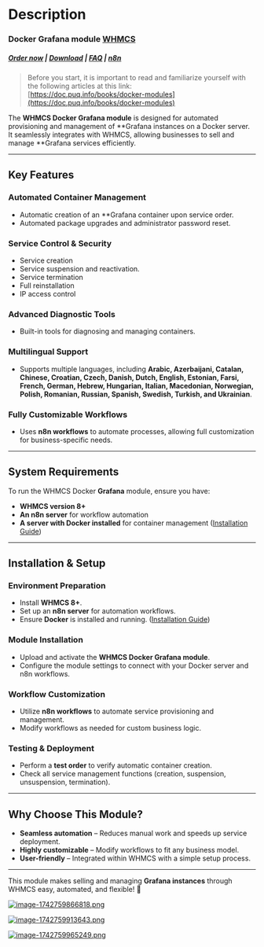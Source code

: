 # Description

### Docker Grafana module **[WHMCS](https://puqcloud.com/link.php?id=77)** 

#####  [Order now](https://puqcloud.com/whmcs-module-docker-grafana.php) | [Download](https://download.puqcloud.com/WHMCS/servers/PUQ_WHMCS-Docker-Grafana/) | [FAQ](https://faq.puqcloud.com/) | [n8n](https://puqcloud.com/link.php?id=117)

>Before you start, it is important to read and familiarize yourself with the following articles at this link:  
[https://doc.puq.info/books/docker-modules](https://doc.puq.info/books/docker-modules)

The **WHMCS Docker Grafana module** is designed for automated provisioning and management of **Grafana instances on a Docker server. It seamlessly integrates with WHMCS, allowing businesses to sell and manage **Grafana services efficiently.

- - - - - -

## **Key Features**

### **Automated Container Management**

- Automatic creation of an **Grafana container upon service order.
- Automated package upgrades and administrator password reset.

### **Service Control &amp; Security**

- Service creation
- Service suspension and reactivation.
- Service termination
- Full reinstallation
- IP access control

### **Advanced Diagnostic Tools**

- Built-in tools for diagnosing and managing containers.

### **Multilingual Support**

- Supports multiple languages, including **Arabic, Azerbaijani, Catalan, Chinese, Croatian, Czech, Danish, Dutch, English, Estonian, Farsi, French, German, Hebrew, Hungarian, Italian, Macedonian, Norwegian, Polish, Romanian, Russian, Spanish, Swedish, Turkish, and Ukrainian**.

### **Fully Customizable Workflows**

- Uses **n8n workflows** to automate processes, allowing full customization for business-specific needs.

- - - - - -

## **System Requirements**

To run the WHMCS Docker **Grafana** module, ensure you have:  
- **WHMCS version 8+**  
- **An n8n server** for workflow automation  
- **A server with Docker installed** for container management ([Installation Guide](https://doc.puq.info/books/docker-modules/page/installing-docker-for-puqcloud-modules))

- - - - - -

## **Installation &amp; Setup**

### **Environment Preparation**

- Install **WHMCS 8+**.
- Set up an **n8n server** for automation workflows.
- Ensure **Docker** is installed and running. ([Installation Guide](https://doc.puq.info/books/docker-modules/page/installing-docker-for-puqcloud-modules))

### **Module Installation**

- Upload and activate the **WHMCS Docker Grafana module**.
- Configure the module settings to connect with your Docker server and n8n workflows.

### **Workflow Customization**

- Utilize **n8n workflows** to automate service provisioning and management.
- Modify workflows as needed for custom business logic.

### **Testing &amp; Deployment**

- Perform a **test order** to verify automatic container creation.
- Check all service management functions (creation, suspension, unsuspension, termination).

- - - - - -

## **Why Choose This Module?**

- **Seamless automation** – Reduces manual work and speeds up service deployment.  
- **Highly customizable** – Modify workflows to fit any business model.  
- **User-friendly** – Integrated within WHMCS with a simple setup process.

- - - - - -

This module makes selling and managing **Grafana instances** through WHMCS easy, automated, and flexible! 🚀

[![image-1742759866818.png](https://doc.puq.info/uploads/images/gallery/2025-03/scaled-1680-/image-1742759866818.png)](https://doc.puq.info/uploads/images/gallery/2025-03/image-1742759866818.png)

[![image-1742759913643.png](https://doc.puq.info/uploads/images/gallery/2025-03/scaled-1680-/image-1742759913643.png)](https://doc.puq.info/uploads/images/gallery/2025-03/image-1742759913643.png)

[![image-1742759965249.png](https://doc.puq.info/uploads/images/gallery/2025-03/scaled-1680-/image-1742759965249.png)](https://doc.puq.info/uploads/images/gallery/2025-03/image-1742759965249.png)